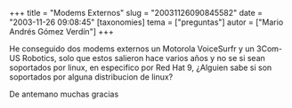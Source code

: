 +++
title = "Modems Externos"
slug = "20031126090845582"
date = "2003-11-26 09:08:45"
[taxonomies]
tema = ["preguntas"]
autor = ["Mario Andrés Gómez Verdín"]
+++

He conseguido dos modems externos un Motorola VoiceSurfr y un 3Com-US
Robotics, solo que estos salieron hace varios años y no se si sean
soportados por linux, en especifico por Red Hat 9, ¿Alguien sabe si son
soportados por alguna distribucion de linux?

De antemano muchas gracias

